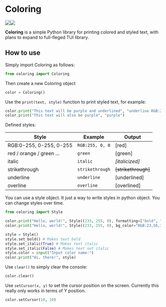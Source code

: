 # Coloring

![](https://img.shields.io/github/commit-activity/m/morrigan-plus-plus/coloring)![](https://img.shields.io/badge/Current%20Status-Under%20Development-red)

__Coloring__ is a simple Python library for printing colored and styled text, with plans to expand to full-fleged TUI library.

## How to use

Simply import Coloring as follows:

```python
from coloring import Coloring
```

Then create a new Coloring object

```python
color = Coloring()
```

Use the `print(text, style)` function to print styled text, for example:

```python
color.print("This text will be purple and underlined", "underline RGB:255, 0, 255")
color.print("This text will also be purple", "purple")
```

Defined styles:

| Style                   | Example        | Output              |
|-------------------------|----------------|---------------------|
| RGB:0-255, 0-255, 0-255 |`RGB:255, 0, 0` | [red]               |
| red / orange / green ...| `green`        | [green]             |
| italic                  | `italic`       | _[italicized]_      |
| strikethrough           | `strikethrough`| ~~[strikethrough]~~ |
| underline               | `underline`    | [underlined]        |
| overline                | `overline`     | [overlined]         |

You can use a style object. It just a way to write styles in python object. You can change styles over time.
```python
from coloring import Style

color.print("Hello, world!", Style((233, 255, 0), formatting=["bold", "italic", "overline"]))
color.print("Hello, world!", Style((233, 255, 0), bg_color="RGB:23,56,3"))

style = Style()
style.set_bold() # Makes text bold
style.set_italic(True) # Makes text italic
style.set_italic(False) # Makes text not italic
style.color = input("Input color name:") 
color.print("Hi, there!", style)
```

Use `clear()` to simply clear the console:

```python
color.clear()
```

Use `setCursor(x, y)` to set the cursor position on the screen. Currently this really only works in terms of Y position.

```python
color.setCursor(10, 10)
```
